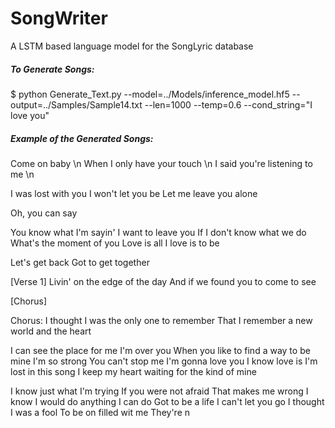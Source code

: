 # SongWriter
A LSTM based language model for the SongLyric database

##### To Generate Songs: 
$ python Generate_Text.py --model=../Models/inference_model.hf5 --output=../Samples/Sample14.txt --len=1000 --temp=0.6 --cond_string="I love you"
##### Example of the Generated Songs: 

Come on baby \n
When I only have your touch \n
I said you're listening to me \n

I was lost with you
I won't let you be
Let me leave you alone

Oh, you can say

You know what I'm sayin'
I want to leave you
If I don't know what we do
What's the moment of you
Love is all I love is to be

Let's get back
Got to get together

[Verse 1]
Livin' on the edge of the day
And if we found you to come to see

[Chorus]

Chorus:
I thought I was the only one to remember
That I remember a new world and the heart

I can see the place for me
I'm over you
When you like to find a way to be mine
I'm so strong
You can't stop me
I'm gonna love you
I know love is
I'm lost in this song
I keep my heart waiting for the kind of mine

I know just what I'm trying
If you were not afraid
That makes me wrong
I know I would do anything I can do
Got to be a life
I can't let you go
I thought I was a fool
To be on filled wit me
They're n


